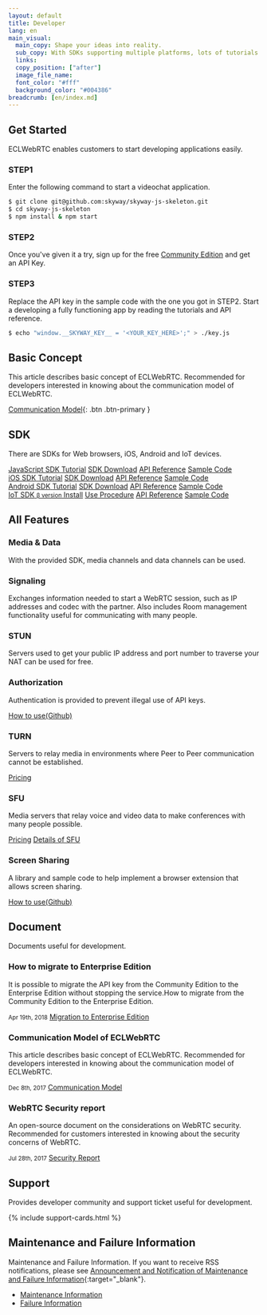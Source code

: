 ```yaml
---
layout: default
title: Developer
lang: en
main_visual:
  main_copy: Shape your ideas into reality.
  sub_copy: With SDKs supporting multiple platforms, lots of tutorials and sample code, ECLWebRTC can help you materialize your ideas.
  links: 
  copy_position: ["after"]
  image_file_name: 
  font_color: "#fff"
  background_color: "#004386"
breadcrumb: [en/index.md]
---
```


## Get Started

ECLWebRTC enables customers to start developing applications easily.

### STEP1

Enter the following command to start a videochat application.

```sh
$ git clone git@github.com:skyway/skyway-js-skeleton.git
$ cd skyway-js-skeleton
$ npm install & npm start
```

### STEP2

Once you've given it a try, sign up for the free [Community Edition](https://console-webrtc-free.ecl.ntt.com/users/registration) and get an API Key.

### STEP3

Replace the API key in the sample code with the one you got in STEP2.
Start a developing a fully functioning app by reading the tutorials and API reference.

```sh
$ echo "window.__SKYWAY_KEY__ = '<YOUR_KEY_HERE>';" > ./key.js
```

## Basic Concept

This article describes basic concept of ECLWebRTC. Recommended for developers interested in knowing about the communication model of ECLWebRTC.

[Communication Model](./communication-model.html){: .btn .btn-primary }

## SDK

There are SDKs for Web browsers, iOS, Android and IoT devices.

<div id="sdk-div" class="row row-for-slim-card">
    <div class="col-6 col-md-3">
        <div class="list-group">
            <a href="./js-sdk.html" class="list-group-item active list-head">
                <i class="fa fa-television fa-fw" aria-hidden="true"></i>
                <span>JavaScript SDK</span>
            </a>
            <a href="./js-tutorial.html" class="list-group-item list-group-item-action">Tutorial</a>
            <a href="./js-sdk.html#sdkdownload" class="list-group-item list-group-item-action">SDK Download</a>
            <a href="./js-reference/" class="list-group-item list-group-item-action">API Reference</a>
            <a href="https://github.com/skyway/skyway-js-sdk/tree/master/examples/" class="list-group-item list-group-item-action" target="_blank">Sample Code</a>
        </div>
    </div>
    <div class="col-6 col-md-3">
        <div class="list-group">
            <a href="./ios-sdk.html" class="list-group-item active list-head">
                <i class="fa fa-apple fa-fw fa-3x" aria-hidden="true"></i>
                <span>iOS SDK</span>
            </a>
            <a href="./ios-tutorial.html" class="list-group-item list-group-item-action">Tutorial</a>
            <a href="./ios-sdk.html#sdkdownload" class="list-group-item list-group-item-action">SDK Download</a>
            <a href="./ios-reference/" class="list-group-item list-group-item-action">API Reference</a>
            <a href="https://github.com/skyway/skyway-ios-sdk/tree/master/examples/" class="list-group-item list-group-item-action" target="_blank">Sample Code</a>
        </div>
    </div>
    <div class="col-6 col-md-3">
        <div class="list-group">
            <a href="./android-sdk.html" class="list-group-item active list-head">
                <i class="fa fa-android fa-fw fa-3x" aria-hidden="true"></i>
                <span>Android SDK</span>
            </a>
            <a href="./android-tutorial.html" class="list-group-item list-group-item-action">Tutorial</a>
            <a href="./android-sdk.html#sdkdownload" class="list-group-item list-group-item-action">SDK Download</a>
            <a href="./android-reference/" class="list-group-item list-group-item-action">API Reference</a>
            <a href="https://github.com/skyway/skyway-android-sdk/tree/master/examples/" class="list-group-item list-group-item-action" target="_blank">Sample Code</a>
        </div>
    </div>
    <div class="col-6 col-md-3">
        <div class="list-group">
            <a href="https://github.com/nttcom/skyway-iot-sdk" target="_blank" class="list-group-item active list-head">
                <i class="fa fa-microchip fa-fw fa-3x" aria-hidden="true"></i>
                <span>IoT SDK</span>
                <small>β version</small>
            </a>
            <a href="https://github.com/nttcom/skyway-iot-sdk/blob/master/docs/how_to_install.md" target="_blank" class="list-group-item list-group-item-action">Install</a>
            <a href="https://github.com/nttcom/skyway-iot-sdk/blob/master/docs/how_to_use_sample_app.md" target="_blank" class="list-group-item list-group-item-action">Use Procedure</a>
            <a href="https://github.com/nttcom/skyway-iot-sdk/tree/master/docs/apiref" target="_blank" class="list-group-item list-group-item-action">API Reference</a>
            <a href="https://github.com/nttcom/skyway-siru-sample" target="_blank" class="list-group-item list-group-item-action">Sample Code</a>
        </div>
    </div>
</div>



## All Features

<div id="feature-div" class="row row-for-slim-card">
    <div class="col-6 col-sm-4">
        <div class="card">
            <div class="card-body">
                <h3 class="card-title">Media & Data</h3>
                <p class="card-text">With the provided SDK, media channels and data channels can be used.</p>
            </div>
        </div>
    </div>
    <div class="col-6 col-sm-4">
        <div class="card">
            <div class="card-body">
                <h3 class="card-title">Signaling</h3>
                <p class="card-text">Exchanges information needed to start a WebRTC session, such as IP addresses and codec with the partner. Also includes Room management functionality useful for communicating with many people.</p>
            </div>
        </div>
    </div>
    <div class="col-6 col-sm-4">
        <div class="card">
            <div class="card-body">
                <h3 class="card-title">STUN</h3>
                <p class="card-text">Servers used to get your public IP address and port number to traverse your NAT can be used for free.<br></p>
            </div>
        </div>
    </div>
    <div class="col-6 col-sm-4">
        <div class="card">
            <div class="card-body">
                <h3 class="card-title">Authorization</h3>
                <p class="card-text">Authentication is provided to prevent illegal use of API keys.</p>
                <a href="https://github.com/skyway/skyway-peer-authentication-samples" target="_blank" class="btn btn-outline-primary">How to use(Github)</a>
            </div>
        </div>
    </div>
    <div class="col-6 col-sm-4">
        <div class="card">
            <div class="card-body">
                <h3 class="card-title">TURN</h3>
                <p class="card-text">Servers to relay media in environments where Peer to Peer communication cannot be established.</p>
                <a href="./pricing.html#turnsfu-communication-charge" class="btn btn-outline-primary">Pricing</a>
            </div>
        </div>
    </div>
    <div class="col-6 col-sm-4">
        <div class="card">
            <div class="card-body">
                <h3 class="card-title">SFU</h3>
                <p class="card-text">Media servers that relay voice and video data to make conferences with many people possible.</p>
                <a href="./pricing.html#turnsfu-communication-charge" class="btn btn-outline-primary">Pricing</a>
                <a href="./sfu.html" class="btn btn-outline-primary">Details of SFU</a>
            </div>
        </div>
    </div>
    <div class="col-6 col-sm-4">
        <div class="card">
            <div class="card-body">
                <h3 class="card-title">Screen Sharing</h3>
                <p class="card-text">A library and sample code to help implement a browser extension that allows screen sharing.</p>
                <a href="https://github.com/skyway/skyway-screenshare" target="_blank" class="btn btn-outline-primary">How to use(Github)</a>
            </div>
        </div>
    </div>
</div>

## Document

Documents useful for development.

<div id="docs-div" class="row row-for-slim-card">
    <div class="col-12 col-sm-6 col-lg-4">
        <div class="card">
            <div class="card-body">
                <h3 class="card-title">How to migrate to Enterprise Edition</h3>
                <p class="card-text">It is possible to migrate the API key from the Community Edition to the Enterprise Edition without stopping the service.How to migrate from the Community Edition to the Enterprise Edition.</p>
                <small class="text-muted">Apr 19th, 2018</small>
                <a href="./migration.html#toEnterprise" class="btn btn-outline-primary">Migration to Enterprise Edition</a>
            </div>
        </div>
    </div>
    <div class="col-12 col-md-6 col-lg-4">
        <div class="card">
            <div class="card-body">
                <h3 class="card-title">Communication Model of ECLWebRTC</h3>
                <p class="card-text">This article describes basic concept of ECLWebRTC. Recommended for developers interested in knowing about the communication model of ECLWebRTC.</p>
                <small class="text-muted">Dec 8th, 2017</small>
                <a href="./communication-model.html" class="btn btn-outline-primary">Communication Model</a>
            </div>
        </div>
    </div>
    <div class="col-12 col-md-6 col-lg-4">
        <div class="card">
            <div class="card-body">
                <h3 class="card-title">WebRTC Security report</h3>
                <p class="card-text">An open-source document on the considerations on WebRTC security. Recommended for customers interested in knowing about the security concerns of WebRTC.</p>
                <small class="text-muted">Jul 28th, 2017</small>
                <a href="http://webrtc-security.github.io/index.html" target="_blank" class="btn btn-outline-primary">Security Report</a>
            </div>
        </div>
    </div>
</div>

## Support

Provides developer community and support ticket useful for development.

{% include support-cards.html %}

## Maintenance and Failure Information

Maintenance and Failure Information.
If you want to receive RSS notifications, please see [Announcement and Notification of Maintenance and Failure Information](https://support.skyway.io/hc/en-us/articles/236195548){:target="_blank"}.



<div class="card">
  <div class="card-header">
    <ul class="nav nav-tabs card-header-tabs">
      <li class="nav-item">
        <a class="nav-link active" data-toggle="tab" href="#maintenance" role="tab">Maintenance Information</a>
      </li>
      <li class="nav-item">
        <a class="nav-link" data-toggle="tab" href="#failure" role="tab">Failure Information</a>
      </li>
    </ul>
  </div>
  <div class="card-body">
    <div class="tab-content">
      <div class="tab-pane active" id="maintenance" role="tabpanel"> 
      </div>
      <div class="tab-pane" id="failure" role="tabpanel">
      </div>
    </div>
  </div>
</div>

<script>
$(function() {
  'use strict';

  // AJAXでZendeskのお知らせを取得して表示

  // JSON取得
  $.getJSON(CONST.JSON_URL_MAINTENANCE).done(function(data) {
    updateNews(data, 'maintenance', CONST.ZENDESK_URL_MAINTENANCE);
  }).fail(function(data) {
    console.log('xhr failed');
  });

  $.getJSON(CONST.JSON_URL_FAILURE).done(function(data) {
    updateNews(data, 'failure', CONST.ZENDESK_URL_FAILURE);
  }).fail(function(data) {
    console.log('xhr failed');
  });

  // DOM作成
  function updateNews(obj, id, siteurl){
    var $rows = $('<div>').addClass('rows');;
    for (var i = 0; i < obj.articles.length; i++) {
      var $cardTitle = $('<h4>')
        .text(obj.articles[i].body.substr(4, 10))
        .addClass('card-title h6');
      var $cardText = $('<p>')
        .html(obj.articles[i].body)
        .addClass('mini-headline-text card-text');
      var $col1 = $('<div>')
        .addClass('col-sm-3 col-lg-2')
        .append($cardTitle);
      var $col2 = $('<div>')
        .addClass('col-sm-9 col-lg-10')
        .append($cardText);
      var $row = $('<div>')
        .addClass('row')
        .append($col1)
        .append($col2);
      $rows.append($row);
    }
    var $link = $('<a>')
      .addClass('btn btn-primary')
      .attr({
        href: siteurl,
        target: '_blank'
      })
      .text('See all')
      .appendTo('<div class="allnewslink">')
      .parent();
    $('#' + id).append($rows).append($link);
  }
});
</script>
